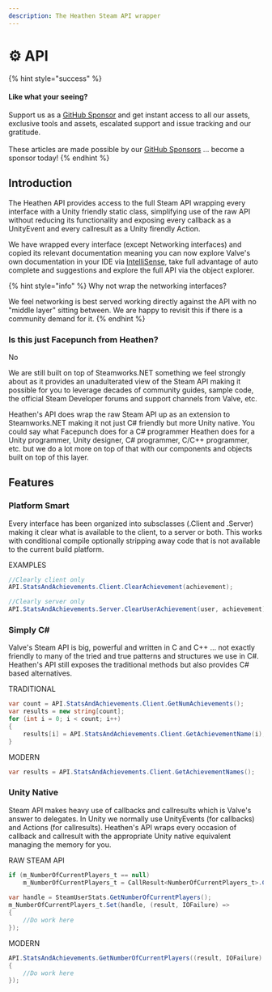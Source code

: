 ```yaml
---
description: The Heathen Steam API wrapper
---
```


# ⚙ API

{% hint style="success" %}
#### Like what your seeing?

Support us as a [GitHub Sponsor](../../../../become-a-sponsor/) and get instant access to all our assets, exclusive tools and assets, escalated support and issue tracking and our gratitude.\
\
These articles are made possible by our [GitHub Sponsors](../../../../become-a-sponsor/) ... become a sponsor today!
{% endhint %}

## &#x20;Introduction

The Heathen API provides access to the full Steam API wrapping every interface with a Unity friendly static class, simplifying use of the raw API without reducing its functionality and exposing every callback as a UnityEvent and every callresult as a Unity firendly Action.

We have wrapped every interface (except Networking interfaces) and copied its relevant documentation meaning you can now explore Valve's own documentation in your IDE via [IntelliSense](../../../../company/development/intellisense.md), take full advantage of auto complete and suggestions and explore the full API via the object explorer.&#x20;

{% hint style="info" %}
Why not wrap the networking interfaces?

We feel networking is best served working directly against the API with no "middle layer" sitting between. We are happy to revisit this if there is a community demand for it.
{% endhint %}

### Is this just Facepunch from Heathen?

No

We are still built on top of Steamworks.NET something we feel strongly about as it provides an unadulterated view of the Steam API making it possible for you to leverage decades of community guides, sample code, the official Steam Developer forums and support channels from Valve, etc.

Heathen's API does wrap the raw Steam API up as an extension to Steamworks.NET making it not just C# friendly but more Unity native. You could say what Facepunch does for a C# programmer Heathen does for a Unity programmer, Unity designer, C# programmer, C/C++ programmer, etc. but we do a lot more on top of that with our components and objects built on top of this layer.

## Features

### Platform Smart

Every interface has been organized into subsclasses (.Client and .Server) making it clear what is available to the client, to a server or both. This works with conditional compile optionally stripping away code that is not available to the current build platform.

EXAMPLES

```csharp
//Clearly client only
API.StatsAndAchievements.Client.ClearAchievement(achievement);

//Clearly server only
API.StatsAndAchievements.Server.ClearUserAchievement(user, achievement);
```

### Simply C\#

Valve's Steam API is big, powerful and written in C and C++ ... not exactly friendly to many of the tried and true patterns and structures we use in C#. Heathen's API still exposes the traditional methods but also provides C# based alternatives.

TRADITIONAL

```csharp
var count = API.StatsAndAchievements.Client.GetNumAchievements();
var results = new string[count];
for (int i = 0; i < count; i++)
{
    results[i] = API.StatsAndAchievements.Client.GetAchievementName(i);
}
```

MODERN

```csharp
var results = API.StatsAndAchievements.Client.GetAchievementNames();
```

### Unity Native

Steam API makes heavy use of callbacks and callresults which is Valve's answer to delegates. In Unity we normally use UnityEvents (for callbacks) and Actions (for callresults). Heathen's API wraps every occasion of callback and callresult with the appropriate Unity native equivalent managing the memory for you.

RAW STEAM API

```csharp
if (m_NumberOfCurrentPlayers_t == null)
    m_NumberOfCurrentPlayers_t = CallResult<NumberOfCurrentPlayers_t>.Create();
    
var handle = SteamUserStats.GetNumberOfCurrentPlayers();
m_NumberOfCurrentPlayers_t.Set(handle, (result, IOFailure) =>
{
    //Do work here
});
```

MODERN

```csharp
API.StatsAndAchievements.GetNumberOfCurrentPlayers((result, IOFailure) =>
{
    //Do work here
});
```

